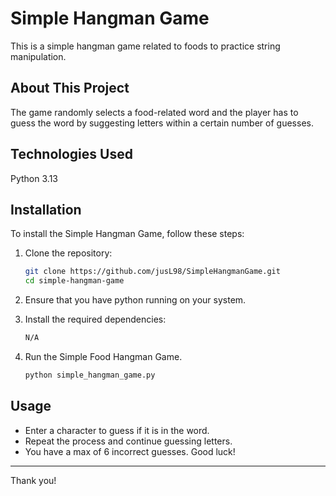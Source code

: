 # Simple Hangman Game

This is a simple hangman game related to foods to practice string manipulation.

## About This Project

The game randomly selects a food-related word and the player has to guess the word by suggesting letters within a certain number of guesses.

## Technologies Used

Python 3.13

## Installation

To install the Simple Hangman Game, follow these steps:

1. Clone the repository:

   ```bash
   git clone https://github.com/jusL98/SimpleHangmanGame.git
   cd simple-hangman-game
   ```

2. Ensure that you have python running on your system.

3. Install the required dependencies:

   ```bash
   N/A
   ```

4. Run the Simple Food Hangman Game.
   ```bash
   python simple_hangman_game.py
   ```

## Usage

- Enter a character to guess if it is in the word.
- Repeat the process and continue guessing letters.
- You have a max of 6 incorrect guesses. Good luck!

---

Thank you!
